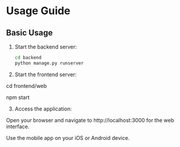 # Usage Guide

## Basic Usage

1. Start the backend server:
   ```sh
   cd backend
   python manage.py runserver

2. Start the frontend server:

cd frontend/web

npm start

3. Access the application:

Open your browser and navigate to http://localhost:3000 for the web interface.

Use the mobile app on your iOS or Android device.